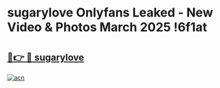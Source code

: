 # sugarylove Onlyfans Leaked - New Video & Photos March 2025 !6f1at

# <h2><a href="https://dmxdad.iuczelnia.edu.pl?title=sugarylove&ref=6f1at">🔗👉 🔴 sugarylove</a></h2>

[![acn](https://github.com/user-attachments/assets/0f9c940e-d8b0-45ae-aac7-cd30a18b3e1c)](https://dmxdad.iuczelnia.edu.pl?title=sugarylove&ref=6f1at)

